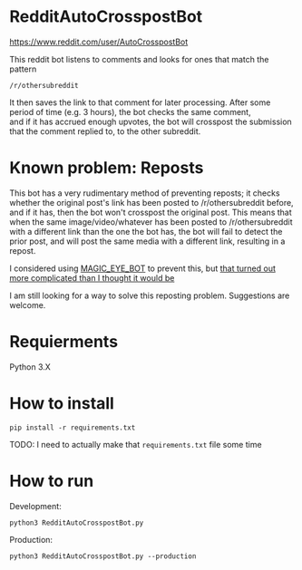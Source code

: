 # RedditAutoCrosspostBot

https://www.reddit.com/user/AutoCrosspostBot

This reddit bot listens to comments and looks for ones that match the pattern 

`/r/othersubreddit`

It then saves the link to that comment for later processing.
After some period of time (e.g. 3 hours), the bot checks the same comment,  
and if it has accrued enough upvotes, the bot will crosspost the submission that the comment replied to, to the other subreddit.

# Known problem: Reposts
This bot has a very rudimentary method of preventing reposts; it checks whether the original post's link has been posted to /r/othersubreddit before, and if it has, then the bot won't crosspost the original post. This means that when the same image/video/whatever has been posted to /r/othersubreddit with a different link than the one the bot has, the bot will fail to detect the prior post, and will post the same media with a different link, resulting in a repost.

I considered using [MAGIC_EYE_BOT](https://www.reddit.com/r/MAGIC_EYE_BOT/comments/hanedl/feature_requests_utilizing_magic_eye_bot_in_my/) to prevent this, but [that turned out more complicated than I thought it would be](https://www.reddit.com/r/MAGIC_EYE_BOT/comments/hanedl/feature_requests_utilizing_magic_eye_bot_in_my/)

I am still looking for a way to solve this reposting problem. Suggestions are welcome.

# Requierments
Python 3.X

# How to install

`pip install -r requirements.txt`

TODO: I need to actually make that `requirements.txt` file some time

# How to run
Development:

`python3 RedditAutoCrosspostBot.py`

Production:

`python3 RedditAutoCrosspostBot.py --production`
